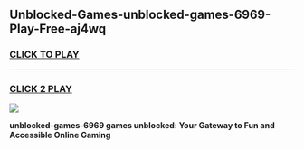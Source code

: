 
## Unblocked-Games-unblocked-games-6969-Play-Free-aj4wq
<h3>
<a href="https://premium76.site?title=unblocked-games-6969&ref=23A">CLICK TO PLAY</a></h3>
<hr>

<h3>
<a href="https://premium76.site?title=unblocked-games-6969&ref=23A">CLICK 2 PLAY</a>
  
</h3>

<a href="https://premium76.site?title=unblocked-games-6969&ref=23A"><img src="https://clearcache.store/games.png"></a>


**unblocked-games-6969 games unblocked: Your Gateway to Fun and Accessible Online Gaming**

